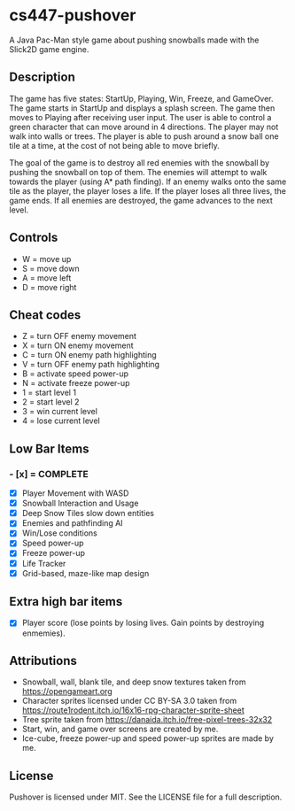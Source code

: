 # cs447-pushover
A Java Pac-Man style game about pushing snowballs made with the Slick2D game engine.

## Description
The game has five states: StartUp, Playing, Win, Freeze, and GameOver. The game starts in StartUp
and displays a splash screen. The game then moves to Playing after receiving user input. The user
is able to control a green character that can move around in 4 directions. The player may not walk into
walls or trees. The player is able to push around a snow ball one tile at a time, at the cost of not
being able to move briefly.

The goal of the game is to destroy all red enemies with the snowball by pushing the snowball on top of them.
The enemies will attempt to walk towards the player (using A* path finding). If an enemy walks onto the
same tile as the player, the player loses a life. If the player loses all three lives, the game ends.
If all enemies are destroyed, the game advances to the next level.

## Controls
- W = move up
- S = move down
- A = move left
- D = move right

## Cheat codes
- Z = turn OFF enemy movement
- X = turn ON enemy movement
- C = turn ON enemy path highlighting
- V = turn OFF enemy path highlighting
- B = activate speed power-up
- N = activate freeze power-up
- 1 = start level 1
- 2 = start level 2
- 3 = win current level
- 4 = lose current level

## Low Bar Items
### - [x] = COMPLETE
- [x] Player Movement with WASD
- [x] Snowball Interaction and Usage
- [x] Deep Snow Tiles slow down entities
- [x] Enemies and pathfinding AI
- [x] Win/Lose conditions
- [x] Speed power-up
- [x] Freeze power-up
- [x] Life Tracker
- [x] Grid-based, maze-like map design

## Extra high bar items
- [x] Player score (lose points by losing lives. Gain points by destroying enmemies).
## Attributions
- Snowball, wall, blank tile, and deep snow textures taken from https://opengameart.org
- Character sprites licensed under CC BY-SA 3.0 taken from https://route1rodent.itch.io/16x16-rpg-character-sprite-sheet 
- Tree sprite taken from https://danaida.itch.io/free-pixel-trees-32x32
- Start, win, and game over screens are created by me.
- Ice-cube, freeze power-up and speed power-up sprites are made by me.

## License
Pushover is licensed under MIT. See the LICENSE file for a full description.